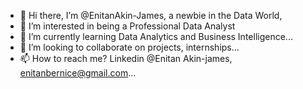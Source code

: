 - 👋 Hi there, I’m @EnitanAkin-James, a newbie in the Data World,
- 👀 I’m interested in being a Professional Data Analyst
- 🌱 I’m currently learning Data Analytics and Business Intelligence...
- 💞️ I’m looking to collaborate on projects, internships...
- 📫 How to reach me? Linkedin @Enitan Akin-james, enitanbernice@gmail.com...

<!---
EnitanAkin-James/EnitanAkin-James is a ✨ special ✨ repository because its `README.md` (this file) appears on your GitHub profile.
You can click the Preview link to take a look at your changes.
--->
